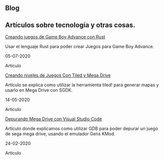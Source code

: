<section class="hero">
  <div class="hero-body">
    <div class="container">
      <h1 class="title">
        Blog
      </h1>
      <h2 class="subtitle">
        Art&iacute;culos sobre tecnolog&iacute;a y otras cosas.
      </h2>
    </div>
  </div>
</section>

<div class="article">
  <div class="card">
  <div class="card-content">
    <p class="title">
      <a href="/blog/gba">Creando juegos de Game Boy Advance con Rust</a>
    </p>
    <p class="subtitle">
     Usar el lenguaje Rust para poder crear Juegos para Game Boy Advance.
    </p>
    </div>
     <footer class="card-footer">
        <p class="card-footer-item">
            <span>05-07-2020</span>
        </p>
        <p class="card-footer-item">
            Articulo
        </p>
     </footer>
  </div>
  </div>

<div class="article">
  <div class="card">
  <div class="card-content">
    <p class="title">
      <a href="/blog/tiles">Creando niveles de Juegos Con Tiled y Mega Drive</a>
    </p>
    <p class="subtitle">
     Artículo se explica como utilizar la herramienta tiled! para generar mapas y usarlo en Mega Drive con SGDK.
    </p>
    </div>
     <footer class="card-footer">
        <p class="card-footer-item">
            <span>14-05-2020</span>
        </p>
        <p class="card-footer-item">
            Articulo
        </p>
     </footer>
  </div>
  </div>

 <div class="article">
  <div class="card">
  <div class="card-content">
    <p class="title">
      <a href="/blog/debug">Depurando Mega Drive con Visual Studio Code</a>
    </p>
    <p class="subtitle">
     Artículo donde explicamos como utilizar GDB para poder depurar un juego de sega mega drive, usando el emulador Gens KMod.
    </p>
    </div>
     <footer class="card-footer">
        <p class="card-footer-item">
            <span>24-02-2020</span>
        </p>
        <p class="card-footer-item">
            Articulo
        </p>
     </footer>
  </div>
  </div>
